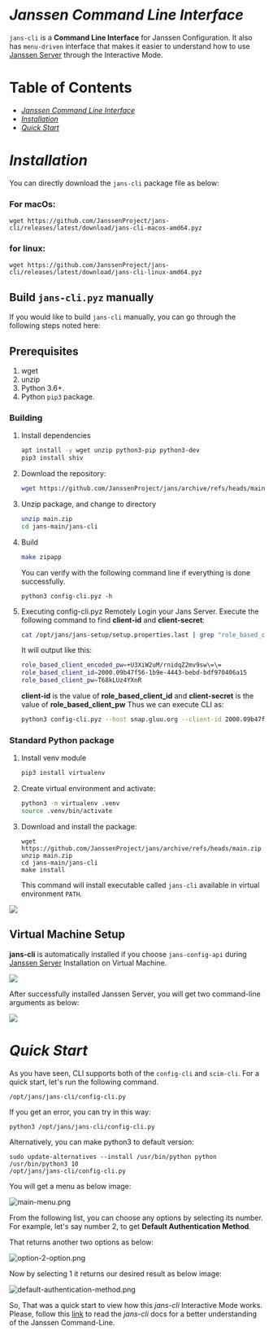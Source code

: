 # _Janssen Command Line Interface_
`jans-cli` is a **Command Line Interface** for Janssen Configuration. It also has `menu-driven` interface that makes it easier to understand how to use [Janssen Server](https://github.com/JanssenProject/home) through the Interactive Mode.

Table of Contents
=================

   * [<em>Janssen Command Line Interface</em>](#_janssen-command-line-interface_)
   * [<em>Installation</em>](#_installation_)
   * [<em>Quick Start</em>](#_quick-start_)

# _Installation_

You can directly download the `jans-cli` package file as below:

### For macOs:

```
wget https://github.com/JanssenProject/jans-cli/releases/latest/download/jans-cli-macos-amd64.pyz
```

### for linux:

```
wget https://github.com/JanssenProject/jans-cli/releases/latest/download/jans-cli-linux-amd64.pyz
```

## Build `jans-cli.pyz` manually

If you would like to build `jans-cli` manually, you can go through the following steps noted here:

## Prerequisites
1. wget
2. unzip
3. Python 3.6+.
4. Python `pip3` package.

### Building 

1. Install dependencies

    ```sh
    apt install -y wget unzip python3-pip python3-dev
    pip3 install shiv
    ```

2. Download the repository:

    ```sh
    wget https://github.com/JanssenProject/jans/archive/refs/heads/main.zip
    ```

3. Unzip package, and change to directory

    ```sh
    unzip main.zip
    cd jans-main/jans-cli
    ```

4. Build

    ```sh
    make zipapp
    ```

    You can verify with the following command line if everything is done successfully.

    ```
    python3 config-cli.pyz -h
    ```

5. Executing config-cli.pyz Remotely
  Login your Jans Server. Execute the following command to find **client-id** and **client-secret**:
    ```sh
    cat /opt/jans/jans-setup/setup.properties.last | grep "role_based_client"
    ```
    It will output like this:
    ```sh
    role_based_client_encoded_pw=+U3XiW2uM/rnidqZ2mv9sw\=\=
    role_based_client_id=2000.09b47f56-1b9e-4443-bebd-bdf970406a15
    role_based_client_pw=T68kLUz4YXnR
    ```
    **client-id** is the value of **role_based_client_id** and **client-secret** is the value of **role_based_client_pw**
    Thus we can execute CLI as:
    
    ```sh
    python3 config-cli.pyz --host snap.gluu.org --client-id 2000.09b47f56-1b9e-4443-bebd-bdf970406a15 --client-secret T68kLUz4YXnR
    ```


### Standard Python package
1. Install venv module
    ```sh
    pip3 install virtualenv
    ```

2. Create virtual environment and activate:

    ```sh
    python3 -m virtualenv .venv
    source .venv/bin/activate
    ```

3. Download and install the package:

    ```
    wget https://github.com/JanssenProject/jans/archive/refs/heads/main.zip
    unzip main.zip
    cd jans-main/jans-cli
    make install
    ```

    This command will install executable called `jans-cli` available in virtual environment `PATH`.


![](../docs/assets/image-build-jans-cli-pyz-manually-03042021.png)


## Virtual Machine Setup

**jans-cli** is automatically installed if you choose `jans-config-api` during [Janssen Server](https://github.com/JanssenProject/home/blob/main/development.md#install-janssen-into-vm) Installation on Virtual Machine. 

![](../docs/assets/image-jans-config-api-03042021.png)

After successfully installed Janssen Server, you will get two command-line arguments as below:

![](../docs/assets/image-installed-03042021.png)

# _Quick Start_

As you have seen, CLI supports both of the `config-cli` and `scim-cli`. For a quick start, let's run the following command.

```
/opt/jans/jans-cli/config-cli.py
```
If you get an error, you can try in this way:

```
python3 /opt/jans/jans-cli/config-cli.py
```

Alternatively, you can make python3 to default version:
```
sudo update-alternatives --install /usr/bin/python python /usr/bin/python3 10
/opt/jans/jans-cli/config-cli.py
```

You will get a menu as below image:

![main-menu.png](../docs/assets/image-im-main-03042021.png)

From the following list, you can choose any options by selecting its number. For example, let's say number 2,
to get **Default Authentication Method**.

That returns another two options as below:

![option-2-option.png](../docs/assets/image-im-default-auth-02-03042021.png)

Now by selecting 1 it returns our desired result as below image:

![default-authentication-method.png](../docs/assets/image-im-cur-default-auth-03042021.png)

So, That was a quick start to view how this _jans-cli_ Interactive Mode works. Please, follow this [link](https://github.com/JanssenProject/jans/blob/main/docs/admin/config-guide/jans-cli/index.md) to read the _jans-cli_ docs for a better understanding of the Janssen Command-Line.

